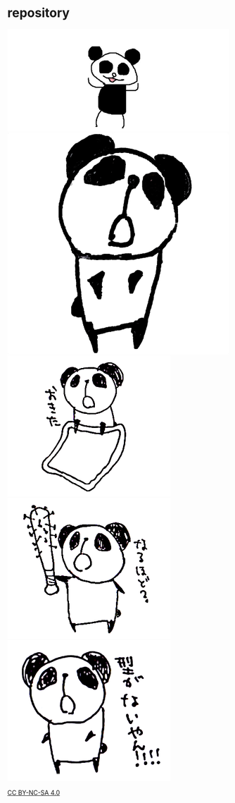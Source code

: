 # repository

![](パンダです.jpg)
![](onouepanda.jpg)
![](okita.png)
![](naruhodo.png)
![](kataganai.png)

[CC BY-NC-SA 4.0](https://creativecommons.org/licenses/by-nc-sa/4.0/deed.ja)
